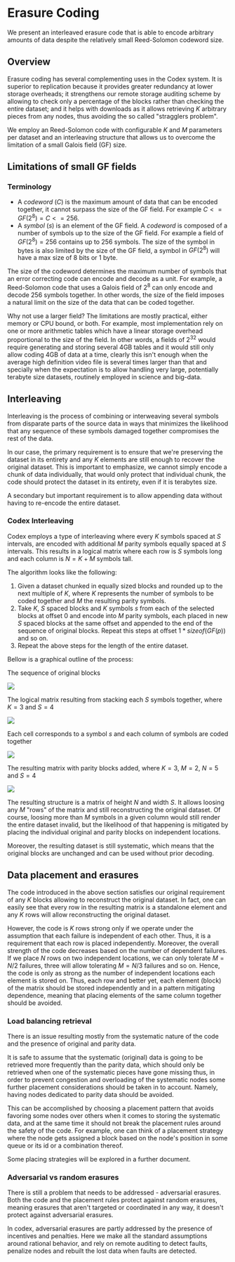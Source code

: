 # Erasure Coding

We present an interleaved erasure code that is able to encode arbitrary amounts of data despite the relatively small Reed-Solomon codeword size.

## Overview

Erasure coding has several complementing uses in the Codex system. It is superior to replication because it provides greater redundancy at lower storage overheads; it strengthens our remote storage auditing scheme by allowing to check only a percentage of the blocks rather than checking the entire dataset; and it helps with downloads as it allows retrieving $K$ arbitrary pieces from any nodes, thus avoiding the so called "stragglers problem".

We employ an Reed-Solomon code with configurable $K$ and $M$ parameters per dataset and an interleaving structure that allows us to overcome the limitation of a small Galois field (GF) size.

## Limitations of small GF fields

### Terminology

- A $codeword$ ($C$) is the maximum amount of data that can be encoded together, it cannot surpass the size of the GF field. For example $C <= GF(2^8) = C <= 256$.
- A $symbol$ ($s$) is an element of the GF field. A $codeword$ is composed of a number of symbols up to the size of the GF field. For example a field of $GF(2^8) = 256$ contains up to 256 symbols. The size of the symbol in bytes is also limited by the size of the GF field, a symbol in $GF(2^8)$ will have a max size of 8 bits or 1 byte.

The size of the codeword determines the maximum number of symbols that an error correcting code can encode and decode as a unit. For example, a Reed-Solomon code that uses a Galois field of $2^8$ can only encode and decode 256 symbols together. In other words, the size of the field imposes a natural limit on the size of the data that can be coded together.

Why not use a larger field? The limitations are mostly practical, either memory or CPU bound, or both. For example, most implementation rely on one or more arithmetic tables which have a linear storage overhead proportional to the size of the field. In other words, a fields of $2^{32}$ would require generating and storing several 4GB tables and it would still only allow coding 4GB of data at a time, clearly this isn't enough when the average high definition video file is several times larger than that and specially when the expectation is to allow handling very large, potentially terabyte size datasets, routinely employed in science and big-data.

## Interleaving

Interleaving is the process of combining or interweaving several symbols from disparate parts of the source data in ways that minimizes the likelihood that any sequence of these symbols damaged together compromises the rest of the data.

In our case, the primary requirement is to ensure that we're preserving the dataset in its entirety and any $K$ elements are still enough to recover the original dataset. This is important to emphasize, we cannot simply encode a chunk of data individually, that would only protect that individual chunk, the code should protect the dataset in its entirety, even if it is terabytes size.

A secondary but important requirement is to allow appending data without having to re-encode the entire dataset.

### Codex Interleaving

Codex employs a type of interleaving where every $K$ symbols spaced at $S$ intervals, are encoded with additional $M$ parity symbols equally spaced at $S$ intervals. This results in a logical matrix where each row is $S$ symbols long and each column is $N=K+M$ symbols tall.


The algorithm looks like the following:

1) Given a dataset chunked in equally sized blocks and rounded up to the next multiple of $K$, where $K$ represents the number of symbols to be coded together and $M$ the resulting parity symbols.
2) Take $K$, $S$ spaced blocks and $K$ symbols $s$ from each of the selected blocks at offset 0 and encode into $M$ parity symbols, each placed in new $S$ spaced blocks at the same offset and appended to the end of the sequence of original blocks. Repeat this steps at offset $1*sizeof(GF(p))$ and so on.
3) Repeat the above steps for the length of the entire dataset.

Bellow is a graphical outline of the process:

The sequence of original blocks

![](./figs/blocks.svg)

The logical matrix resulting from stacking each $S$ symbols together, where $K=3$ and $S=4$

![](./figs/matrix1.svg)

Each cell corresponds to a  symbol $s$ and each column of symbols are coded together

![](./figs/matrix3.svg)

The resulting matrix with parity blocks added, where $K=3$, $M=2$, $N=5$ and $S=4$

![](./figs/matrix2.svg)

The resulting structure is a matrix of height $N$ and width $S$. It allows loosing any $M$ "rows" of the matrix and still reconstructing the original dataset. Of course, loosing more than $M$ symbols in a given column would still render the entire dataset invalid, but the likelihood of that happening is mitigated by placing the individual original and parity blocks on independent locations.

Moreover, the resulting dataset is still systematic, which means that the original blocks are unchanged and can be used without prior decoding.

## Data placement and erasures

The code introduced in the above section satisfies our original requirement of any $K$ blocks allowing to reconstruct the original dataset. In fact, one can easily see that every row in the resulting matrix is a standalone element and any $K$ rows will allow reconstructing the original dataset.

However, the code is $K$ rows strong only if we operate under the assumption that each failure is independent of each other. Thus, it is a requirement that each row is placed independently. Moreover, the overall strength of the code decreases based on the number of dependent failures. If we place $N$ rows on two independent locations, we can only tolerate $M=N/2$ failures, three will allow tolerating $M=N/3$ failures and so on. Hence, the code is only as strong as the number of independent locations each element is stored on. Thus, each row and better yet, each element (block) of the matrix should be stored independently and in a pattern mitigating dependence, meaning that placing elements of the same column together should be avoided.

### Load balancing retrieval

There is an issue resulting mostly from the systematic nature of the code and the presence of original and parity data.

It is safe to assume that the systematic (original) data is going to be retrieved more frequently than the parity data, which should only be retrieved when one of the systematic pieces have gone missing thus, in order to prevent congestion and overloading of the systematic nodes some further placement considerations should be taken in to account. Namely, having nodes dedicated to parity data should be avoided.

This can be accomplished by choosing a placement pattern that avoids favoring some nodes over others when it comes to storing the systematic data, and at the same time it should not break the placement rules around the safety of the code. For example, one can think of a placement strategy where the node gets assigned a block based on the node's position in some queue or its id or a combination thereof.

Some placing strategies will be explored in a further document.

### Adversarial vs random erasures

There is still a problem that needs to be addressed - adversarial erasures. Both the code and the placement rules protect against random erasures, meaning erasures that aren't targeted or coordinated in any way, it doesn't protect against adversarial erasures.

In codex, adversarial erasures are partly addressed by the presence of incentives and penalties. Here we make all the standard assumptions around rational behavior, and rely on remote auditing to detect faults, penalize nodes and rebuilt the lost data when faults are detected.
